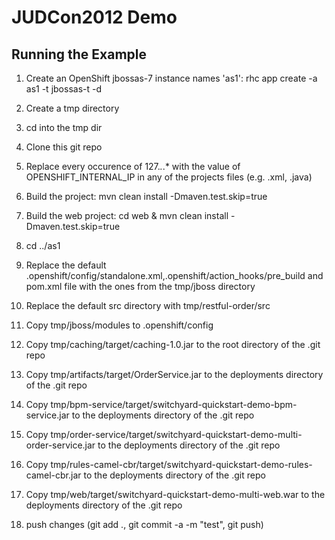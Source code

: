 # JUDCon2012 Demo

## Running the Example

1. Create an OpenShift jbossas-7 instance names 'as1': rhc app create -a as1 -t jbossas-t -d

2. Create a tmp directory

3. cd into the tmp dir

4. Clone this git repo

5. Replace every occurence of 127.*.*.* with the value of OPENSHIFT_INTERNAL_IP in any of the projects files (e.g. .xml, .java)

6. Build the project: mvn clean install -Dmaven.test.skip=true

7. Build the web project: cd web & mvn clean install -Dmaven.test.skip=true

8. cd ../as1 

9. Replace the default .openshift/config/standalone.xml,.openshift/action_hooks/pre_build and pom.xml file with the ones from the tmp/jboss directory

10. Replace the default src directory with tmp/restful-order/src

11. Copy tmp/jboss/modules to .openshift/config

12. Copy tmp/caching/target/caching-1.0.jar to the root directory of the .git repo

13. Copy tmp/artifacts/target/OrderService.jar to the deployments directory of the .git repo

14. Copy tmp/bpm-service/target/switchyard-quickstart-demo-bpm-service.jar to the deployments directory of the .git repo

15. Copy tmp/order-service/target/switchyard-quickstart-demo-multi-order-service.jar to the deployments directory of the .git repo

16. Copy tmp/rules-camel-cbr/target/switchyard-quickstart-demo-rules-camel-cbr.jar to the deployments directory of the .git repo

17. Copy tmp/web/target/switchyard-quickstart-demo-multi-web.war to the deployments directory of the .git repo

18. push changes (git add ., git commit -a -m "test", git push)

